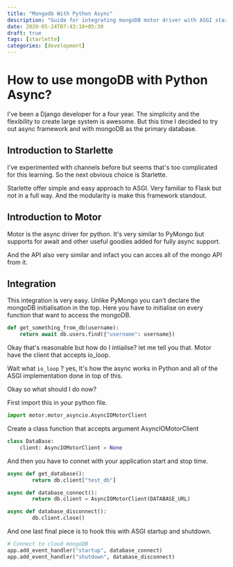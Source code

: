```yaml
---
title: "Mongodb With Python Async"
description: "Guide for integrating mongoDB motor driver with ASGI starlette framework."
date: 2020-05-24T07:43:18+05:30
draft: true
tags: [starlette]
categories: [development]
---
```


# How to use mongoDB with Python Async?

I've been a Django developer for a four year. The simplicity and the flexibility to create large system is awesome. But this time I decided to try out async framework and with mongoDB as the primary database.

## Introduction to Starlette

I've experimented with channels before but seems that's too complicated for this learning. So the next obvious choice is Starlette.

Starlette offer simple and easy approach to ASGI. Very familiar to Flask but not in a full way. And the modularity is make this framework standout.

## Introduction to Motor

Motor is the async driver for python. It's very similar to PyMongo but supports for await and other useful goodies added for fully async support.



And the API also very similar and infact you can acces all of the mongo API from it.



## Integration

This integration is very easy. Unlike PyMongo you can't declare the mongoDB initialisation in the top. Here you have to initialise on every function that want to access the mongoDB.



```python
def get_something_from_db(username):
    return await db.users.find({"username": username})
```

Okay that's reasonable but how do I intiailse? let me tell you that. Motor have the client that accepts io_loop.

Wait what `io_loop` ? yes, It's how the async works in Python and all of the ASGI implementation done in top of this.

Okay so what should I do now?

First import this in your python file.

```python
import motor.motor_asyncio.AsyncIOMotorClient
```

Create a class function that accepts argument AsyncIOMotorClient

```python
class DataBase:
    client: AsyncIOMotorClient = None
```

And then you have to connet with your application start and stop time.

```python
async def get_database():
		return db.client["test_db"]

async def database_connect():
		return db.client = AsyncIOMotorClient(DATABASE_URL)

async def database_disconnect():
		db.client.close()
```

And one last final piece is to hook this with ASGI startup and shutdown.



```python
# Connect to cloud mongoDB
app.add_event_handler("startup", database_connect)
app.add_event_handler("shutdown", database_disconnect)
```
